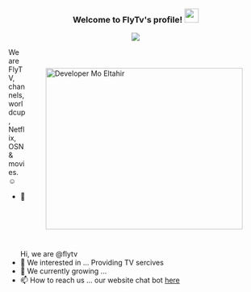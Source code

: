 <h3 align="center">
  Welcome to FlyTv's profile!
  <img src="https://media.giphy.com/media/hvRJCLFzcasrR4ia7z/giphy.gif" width="28">
</h3>

<!-- Typing SVG  -->
<p align="center">
  <a href="#"><img src="https://readme-typing-svg.herokuapp.com?font=Fira+Code&duration=7500&pause=1000&width=435&lines=BeinSport+OSN+Netflix+Movies+Series+...)](https://git.io/typing-svg"></a>
</p>

<!-- ### Hi there  <img src="https://media.giphy.com/media/hvRJCLFzcasrR4ia7z/giphy.gif" width="25px"  height="25px"> -->

<img align="right" alt="Developer Mo Eltahir" src="code.gif" width="390" height="320" style="margin: 40"/>

We are FlyTV, channels, worldcup, Netflix, OSN & movies. :relaxed:



- 👋 Hi, we are @flytv
- 👀 We interested in ... Providing TV sercives
- 🌱 We currently growing ...
- 📫 How to reach us ... our website chat bot [here]()
